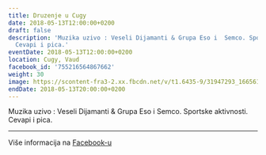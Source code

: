 ```yaml
---
title: Druzenje u Cugy
date: 2018-05-13T12:00:00+0200
draft: false
description: 'Muzika uzivo : Veseli Dijamanti & Grupa Eso i  Semco. Sportske aktivnosti.
  Cevapi i pica.'
eventDate: 2018-05-13T12:00:00+0200
location: Cugy, Vaud
facebook_id: '755216564867662'
weight: 30
image: https://scontent-fra3-2.xx.fbcdn.net/v/t1.6435-9/31947293_1665614486867697_1159691004425535488_n.jpg?_nc_cat=104&ccb=1-7&_nc_sid=9e60e4&_nc_ohc=VYY486VRGDoQ7kNvwEzAlJ4&_nc_oc=AdnTiZkCdJ1K06Z-o_bvXrAQ4Y5uFW4C1VvDJnNGIwAo4Mf3qe4QB3iQ5AGw89YVOXw&_nc_zt=23&_nc_ht=scontent-fra3-2.xx&edm=ABTKTjYEAAAA&_nc_gid=Bk9XizlpQOUKw7GrRA8FaQ&oh=00_AfOSQA56HGidyaxmTQnOxGJjxlB9Y7iMgommKN27lt1C-g&oe=687832DA
endDate: 2018-05-13T20:00:00+0200
---
```


Muzika uzivo : Veseli Dijamanti & Grupa Eso i  Semco. Sportske aktivnosti. Cevapi i pica.

---

Više informacija na [Facebook-u](https://facebook.com/events/755216564867662)